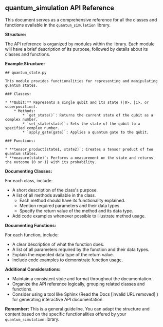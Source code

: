 ## quantum_simulation API Reference

This document serves as a comprehensive reference for all the classes and functions available in the `quantum_simulation` library. 

**Structure:**

The API reference is organized by modules within the library. Each module will have a brief description of its purpose, followed by details about its classes and functions.

**Example Structure:**

```
## quantum_state.py

This module provides functionalities for representing and manipulating quantum states.

### Classes:

* **Qubit:** Represents a single qubit and its state (|0>, |1>, or superposition).
    * Methods:
        * `get_state()`: Returns the current state of the qubit as a complex number.
        * `set_state(state)`: Sets the state of the qubit to a specified complex number.
        * `apply_gate(gate)`: Applies a quantum gate to the qubit.

### Functions:

* **tensor_product(state1, state2)`: Creates a tensor product of two quantum states.
* **measure(state)`: Performs a measurement on the state and returns the outcome (0 or 1) with its probability.
```

**Documenting Classes:**

For each class, include:

* A short description of the class's purpose.
* A list of all methods available in the class.
    * Each method should have its functionality explained.
    * Mention required parameters and their data types.
    * Specify the return value of the method and its data type.
* Add code examples whenever possible to illustrate method usage.

**Documenting Functions:**

For each function, include:

* A clear description of what the function does.
* A list of all parameters required by the function and their data types.
* Explain the expected data type of the return value.
* Include code examples to demonstrate function usage.

**Additional Considerations:**

* Maintain a consistent style and format throughout the documentation.
* Organize the API reference logically, grouping related classes and functions.
* Consider using a tool like Sphinx (Read the Docs [invalid URL removed] ) for generating interactive API documentation.

**Remember:** This is a general guideline. You can adapt the structure and content based on the specific functionalities offered by your `quantum_simulation` library.
